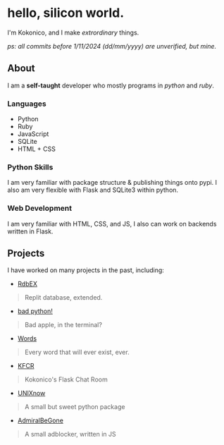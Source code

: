 # hello, silicon world.

I'm Kokonico, and I make _extrordinary_ things.

_ps: all commits before 1/11/2024 (dd/mm/yyyy) are unverified, but mine._

## About

I am a **self-taught** developer who mostly programs in _python_ and _ruby_.

### Languages

* Python
* Ruby
* JavaScript
* SQLite
* HTML + CSS

### Python Skills

I am very familiar with package structure & publishing things onto pypi.
I also am very flexible with Flask and SQLite3 within python.

### Web Development

I am very familiar with HTML, CSS, and JS, I also can work on backends written in Flask.

## Projects

I have worked on many projects in the past, including:

* [RdbEX](https://github.com/Kokonico/RdbEX)
> Replit database, extended.

* [bad python!](https://github.com/Kokonico/bad-python)
> Bad apple, in the terminal?

* [Words](https://github.com/Kokonico/words)
> Every word that will ever exist, ever.

* [KFCR](https://github.com/Kokonico/KFCR)
> Kokonico's Flask Chat Room

* [UNIXnow](https://github.com/Kokonico/unixnow)
> A small but sweet python package

* [AdmiralBeGone](https://github.com/Kokonico/AdmiralBeGone)
> A small adblocker, written in JS
<!-- ## Hire

I am available for hire, if you are interested, please contact me @ _kokonico (at) duck.com_ 

not ready yet lmao

-->
